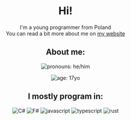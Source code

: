 <div align="center">

  # Hi!
  I'm a young programmer from Poland<br>
  You can read a bit more about me on [my website](https://ketok.xyz)

  ## About me:
  ![pronouns: he/him](https://img.shields.io/badge/he/him-1D1C20?style=for-the-badge&labelColor=2A7BDE&label=pronouns)

  ![age: 17yo](https://img.shields.io/badge/17yo-1D1C20?style=for-the-badge&labelColor=2A7BDE&label=age)

  ## I mostly program in:
  ![C#](https://img.shields.io/badge/C%23-1D1C20?style=for-the-badge&logo=csharp&labelColor=512BD4&logoColor=white)
  ![F#](https://img.shields.io/badge/F%23-1D1C20?style=for-the-badge&logo=fsharp&labelColor=378BBA&logoColor=white)
  ![javascript](https://img.shields.io/badge/javascript-1D1C20?style=for-the-badge&logo=javascript&labelColor=F7DF1E&logoColor=1D1C20)
  ![typescript](https://img.shields.io/badge/typescript-1D1C20?style=for-the-badge&logo=typescript&labelColor=3178C6&logoColor=white)
  ![rust](https://img.shields.io/badge/rust-1D1C20?style=for-the-badge&logo=rust&labelColor=CE412B&logoColor=white)
  
</div>
